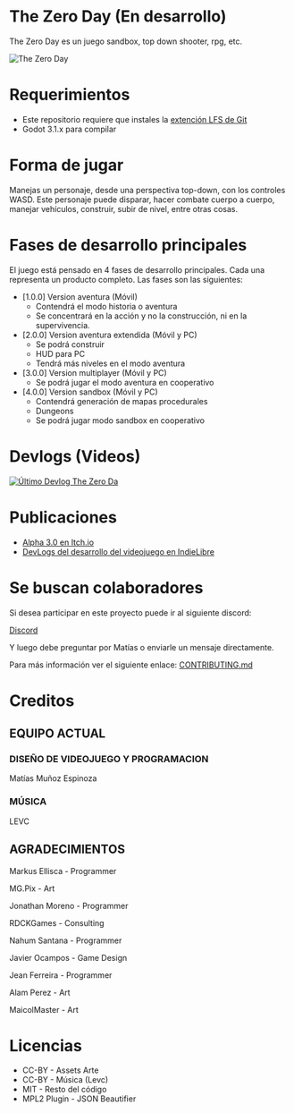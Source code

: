 # The Zero Day (En desarrollo)

The Zero Day es un juego sandbox, top down shooter, rpg, etc.

![The Zero Day](https://i.imgur.com/8n4OCAe.png)

# Requerimientos
+ Este repositorio requiere que instales la [extención LFS de Git](https://git-lfs.github.com/)
+ Godot 3.1.x para compilar

# Forma de jugar

Manejas un personaje, desde una perspectiva top-down, con los controles WASD. Este personaje puede disparar, hacer combate cuerpo a cuerpo, manejar vehículos, construir, subir de nivel, entre otras cosas.

# Fases de desarrollo principales
El juego está pensado en 4 fases de desarrollo principales. Cada una representa un producto completo. Las fases son las siguientes:

- [1.0.0] Version aventura (Móvil)
  - Contendrá el modo historia o aventura
  - Se concentrará en la acción y no la construcción, ni en la supervivencia.
- [2.0.0] Version aventura extendida (Móvil y PC)
  - Se podrá construir
  - HUD para PC
  - Tendrá más niveles en el modo aventura
- [3.0.0] Version multiplayer (Móvil y PC)
  - Se podrá jugar el modo aventura en cooperativo
- [4.0.0] Version sandbox (Móvil y PC)
  - Contendrá generación de mapas procedurales
  - Dungeons
  - Se podrá jugar modo sandbox en cooperativo

# Devlogs (Videos)

[![Último Devlog The Zero Da](https://img.youtube.com/vi/y_V8qkavjbw/0.jpg)](https://www.youtube.com/watch?v=bB4H3_K0LSo&list=PLCCvCjJoQ5QV7Gei_Yc2H1JArNLPylgzQ "Devlog The Zero Day")

# Publicaciones

- [Alpha 3.0 en Itch.io](https://furygames.itch.io/the-zero-day)
- [DevLogs del desarrollo del videojuego en IndieLibre](https://indielibre.com/tag/thezeroday/)

# Se buscan colaboradores

Si desea participar en este proyecto puede ir al siguiente discord:

[Discord](https://discord.gg/a3NhHUA)

Y luego debe preguntar por Matías o enviarle un mensaje directamente.

Para más información ver el siguiente enlace: [CONTRIBUTING.md](https://github.com/MatiasVME/project-humanity/blob/master/CONTRIBUTING.md)

# Creditos

## EQUIPO ACTUAL

### DISEÑO DE VIDEOJUEGO Y PROGRAMACION

Matías Muñoz Espinoza

### MÚSICA

LEVC

## AGRADECIMIENTOS

Markus Ellisca - Programmer

MG.Pix - Art

Jonathan Moreno - Programmer

RDCKGames - Consulting

Nahum Santana - Programmer

Javier Ocampos - Game Design

Jean Ferreira - Programmer

Alam Perez - Art

MaicolMaster - Art

# Licencias

- CC-BY - Assets Arte 
- CC-BY - Música (Levc)
- MIT - Resto del código
- MPL2 Plugin - JSON Beautifier

